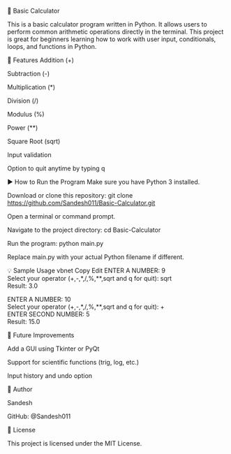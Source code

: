 🧮 Basic Calculator

This is a basic calculator program written in Python. It allows users to perform common arithmetic operations directly in the terminal. This project is great for beginners learning how to work with user input, conditionals, loops, and functions in Python.

🔧 Features
Addition (+)

Subtraction (-)

Multiplication (*)

Division (/)

Modulus (%)

Power (**)

Square Root (sqrt)

Input validation

Option to quit anytime by typing q

▶️ How to Run the Program
Make sure you have Python 3 installed.

Download or clone this repository:
git clone https://github.com/Sandesh011/Basic-Calculator.git

Open a terminal or command prompt.

Navigate to the project directory:
cd Basic-Calculator

Run the program:
python main.py

Replace main.py with your actual Python filename if different.

💡 Sample Usage
vbnet
Copy
Edit
ENTER A NUMBER: 9  
Select your operator (+,-,*,/,%,**,sqrt and q for quit): sqrt  
Result: 3.0  

ENTER A NUMBER: 10  
Select your operator (+,-,*,/,%,**,sqrt and q for quit): +  
ENTER SECOND NUMBER: 5  
Result: 15.0  

📌 Future Improvements

Add a GUI using Tkinter or PyQt

Support for scientific functions (trig, log, etc.)

Input history and undo option

👤 Author

Sandesh

GitHub: @Sandesh011

📜 License

This project is licensed under the MIT License.
